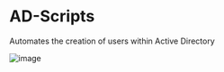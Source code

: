 # AD-Scripts
Automates the creation of users within Active Directory

![image](https://github.com/SaboyaTech/AD-Scripts/assets/16430662/c915a9f0-458b-42bb-93af-de6de761575d)

